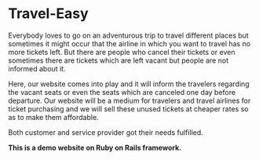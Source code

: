 # Travel-Easy

Everybody loves to go on an adventurous trip to travel different places but sometimes it  might occur that the airline in which you want to travel has no more tickets left.
But there are people who cancel their tickets or even sometimes there are tickets which are left vacant but people are not informed about it.

Here, our website comes into play and it will inform the travelers regarding the vacant seats or even the seats which are canceled one day before departure.
Our website will be a medium for travelers and travel airlines for ticket purchasing and we will sell these unused tickets at cheaper rates so as to make them affordable.

Both customer and service provider got their needs fulfilled.
      
**This is a demo website on Ruby on Rails framework.**
